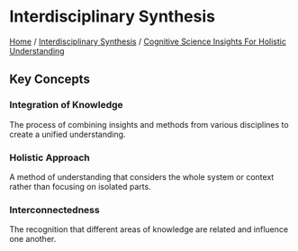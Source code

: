 # Interdisciplinary Synthesis

[Home](../../../../README.md) / [Interdisciplinary Synthesis](../../../../interdisciplinary_synthesis/README.md) / [Cognitive Science Insights For Holistic Understanding](../../../interdisciplinary_synthesis/cognitive_science_insights_for_holistic_understanding/README.md)

## Key Concepts

### Integration of Knowledge

The process of combining insights and methods from various disciplines to create a unified understanding.

### Holistic Approach

A method of understanding that considers the whole system or context rather than focusing on isolated parts.

### Interconnectedness

The recognition that different areas of knowledge are related and influence one another.

